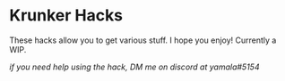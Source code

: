 # Krunker Hacks
These hacks allow you to get various stuff. I hope you enjoy! Currently a WIP.

*if you need help using the hack, DM me on discord at yamala#5154*
